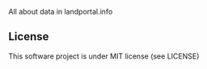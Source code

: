 All about data in landportal.info

License
-------

This software project is under MIT license (see LICENSE)
